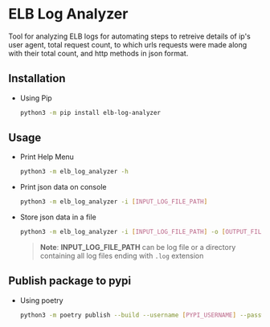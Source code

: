 # ELB Log Analyzer

Tool for analyzing ELB logs for automating steps to retreive details of ip's user agent, total request count, to which urls requests were made along with their total count, and http methods in json format.

## Installation

- Using Pip

    ```bash
    python3 -m pip install elb-log-analyzer
    ```

## Usage

- Print Help Menu

    ```bash
    python3 -m elb_log_analyzer -h
    ```

- Print json data on console

    ```bash
    python3 -m elb_log_analyzer -i [INPUT_LOG_FILE_PATH]
    ```

- Store json data in a file

    ```bash
    python3 -m elb_log_analyzer -i [INPUT_LOG_FILE_PATH] -o [OUTPUT_FILE_PATH]
    ```

    > **Note**: **INPUT_LOG_FILE_PATH** can be log file or a directory containing all log files ending with `.log` extension

## Publish package to pypi

- Using poetry

    ```bash
    python3 -m poetry publish --build --username [PYPI_USERNAME] --password [PYPI_PASSWORD]
    ```
